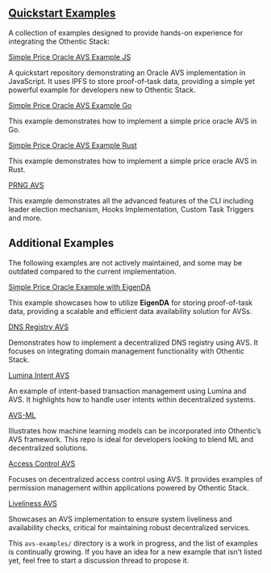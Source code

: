 ## [Quickstart Examples](https://docs.othentic.xyz/main/avs-framework/quick-start)
A collection of examples designed to provide hands-on experience for integrating the Othentic Stack:

[Simple Price Oracle AVS Example JS](https://github.com/Othentic-Labs/simple-price-oracle-avs-example)

A quickstart repository demonstrating an Oracle AVS implementation in JavaScript. It uses IPFS to store proof-of-task data, providing a simple yet powerful example for developers new to Othentic Stack.


[Simple Price Oracle AVS Example Go](https://github.com/Othentic-Labs/avs-examples/tree/main/simple-price-oracle-avs-go-example)

This example demonstrates how to implement a simple price oracle AVS in Go.


[Simple Price Oracle AVS Example Rust](https://github.com/Othentic-Labs/avs-examples/tree/main/simple-price-oracle-avs-rust-example)

This example demonstrates how to implement a simple price oracle AVS in Rust.


[PRNG AVS](https://github.com/Othentic-Labs/PRNG-avs-example)

This example demonstrates all the advanced features of the CLI including leader election mechanism, Hooks Implementation, Custom Task Triggers and more.


## Additional Examples
The following examples are not actively maintained, and some may be outdated compared to the current implementation.

[Simple Price Oracle Example with EigenDA](https://github.com/Othentic-Labs/price-oracle-example-eigenda)  

This example showcases how to utilize **EigenDA** for storing proof-of-task data, providing a scalable and efficient data availability solution for AVSs.


[DNS Registry AVS](https://github.com/Othentic-Labs/dnsRegistry-avs/) 

Demonstrates how to implement a decentralized DNS registry using AVS. It focuses on integrating domain management functionality with Othentic Stack.


[Lumina Intent AVS](https://github.com/Othentic-Labs/lumina-intent-avs/)

An example of intent-based transaction management using Lumina and AVS. It highlights how to handle user intents within decentralized systems.


[AVS-ML](https://github.com/Othentic-Labs/avs-ml/)

Illustrates how machine learning models can be incorporated into Othentic’s AVS framework. This repo is ideal for developers looking to blend ML and decentralized solutions.


[Access Control AVS](https://github.com/Othentic-Labs/access-control-avs/)

Focuses on decentralized access control using AVS. It provides examples of permission management within applications powered by Othentic Stack.


[Liveliness AVS](https://github.com/Othentic-Labs/Liveliness-AVS/) 

Showcases an AVS implementation to ensure system liveliness and availability checks, critical for maintaining robust decentralized services.



This `avs-examples/` directory is a work in progress, and the list of examples is continually growing. If you have an idea for a new example that isn't listed yet, feel free to start a discussion thread to propose it.

